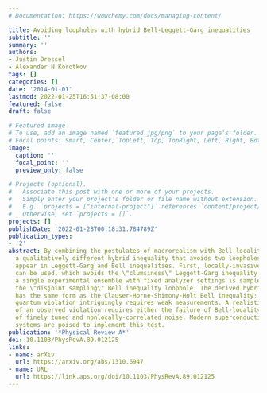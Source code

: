 ```yaml
---
# Documentation: https://wowchemy.com/docs/managing-content/

title: Avoiding loopholes with hybrid Bell-Leggett-Garg inequalities
subtitle: ''
summary: ''
authors:
- Justin Dressel
- Alexander N Korotkov
tags: []
categories: []
date: '2014-01-01'
lastmod: 2022-01-25T16:51:37-08:00
featured: false
draft: false

# Featured image
# To use, add an image named `featured.jpg/png` to your page's folder.
# Focal points: Smart, Center, TopLeft, Top, TopRight, Left, Right, BottomLeft, Bottom, BottomRight.
image:
  caption: ''
  focal_point: ''
  preview_only: false

# Projects (optional).
#   Associate this post with one or more of your projects.
#   Simply enter your project's folder or file name without extension.
#   E.g. `projects = ["internal-project"]` references `content/project/deep-learning/index.md`.
#   Otherwise, set `projects = []`.
projects: []
publishDate: '2022-01-28T00:18:31.784789Z'
publication_types:
- '2'
abstract: By combining the postulates of macrorealism with Bell-locality, we derive
  a qualitatively different hybrid inequality that avoids two loopholes that commonly
  appear in Leggett-Garg and Bell inequalities. First, locally-invasive measurements
  can be used, which avoids the \"clumsiness\" Leggett-Garg inequality loophole. Second,
  a single experimental ensemble with fixed analyzer settings is sampled, which avoids
  the \"disjoint sampling\" Bell inequality loophole. The derived hybrid inequality
  has the same form as the Clauser-Horne-Shimony-Holt Bell inequality; however, its
  quantum violation intriguingly requires weak measurements. A realistic explanation
  of an observed violation requires either the failure of Bell-locality, or a preparation-conspiracy
  of finely tuned and nonlocally-correlated noise. Modern superconducting and optical
  systems are poised to implement this test.
publication: '*Physical Review A*'
doi: 10.1103/PhysRevA.89.012125
links:
- name: arXiv
  url: https://arxiv.org/abs/1310.6947
- name: URL
  url: https://link.aps.org/doi/10.1103/PhysRevA.89.012125
---
```

